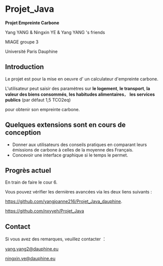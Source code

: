# Projet_Java
**Projet Empreinte Carbone**

Yang YANG & Ningxin YE & Yang YANG 's friends

MIAGE groupe 3

Université Paris Dauphine

## Introduction
Le projet est pour la mise en oeuvre d' un calculateur d'empreinte carbone.

L'utilisateur peut saisir des paramètres sur **le logement**, **le transport**, **la valeur des biens consommés**, **les habitudes alimentaires**， **les services publics** (par défaut 1,5 TCO2eq) 

pour obtenir son empreinte carbone.

## Quelques extensions sont en cours de conception

* Donner aux utilisateurs des conseils pratiques en comparant leurs émissions de carbone à celles de la moyenne des Français. 
* Concevoir une interface graphique si le temps le permet.

## Progrès actuel
En train de faire le cour 6.

Vous pouvez vérifier les dernières avancées via les deux liens suivants : 

https://github.com/yangjoanne216/Projet_Java_dauphine.

https://github.com/nxyyeh/Projet_Java

## Contact 
Si vous avez des remarques, veuillez contacter ：

yang.yang2@dauphine.eu

ningxin.ye@dauphine.eu
